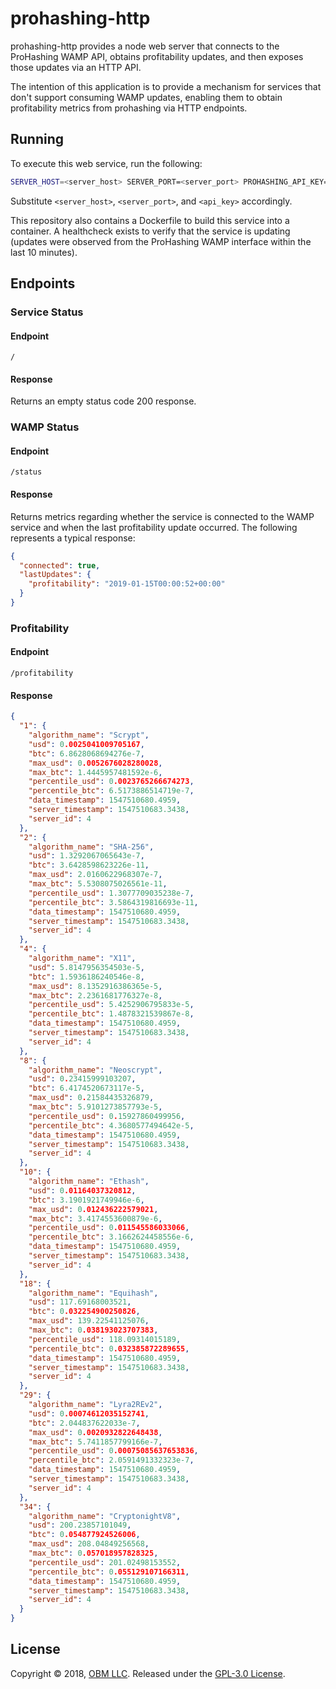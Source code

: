 # prohashing-http

prohashing-http provides a node web server that connects to the ProHashing WAMP API, obtains profitability updates, and then exposes those updates via an HTTP API.

The intention of this application is to provide a mechanism for services that don't support consuming WAMP updates, enabling them to obtain profitability metrics from prohashing via HTTP endpoints.

## Running ##

To execute this web service, run the following:

```sh
SERVER_HOST=<server_host> SERVER_PORT=<server_port> PROHASHING_API_KEY=<api_key> node app.js
```

Substitute `<server_host>`, `<server_port>`, and `<api_key>` accordingly.

This repository also contains a Dockerfile to build this service into a container.  A healthcheck exists to verify that the service is updating (updates were observed from the ProHashing WAMP interface within the last 10 minutes).

## Endpoints ##

### Service Status ###

#### Endpoint ####

`/`

#### Response ####

Returns an empty status code 200 response.

### WAMP Status ###

#### Endpoint ####

`/status`

#### Response ####

Returns metrics regarding whether the service is connected to the WAMP service and when the last profitability update occurred.  The following represents a typical response:

```json
{
  "connected": true,
  "lastUpdates": {
    "profitability": "2019-01-15T00:00:52+00:00"
  }
}
```

### Profitability ###

#### Endpoint ####

`/profitability`

#### Response ####

```json
{
  "1": {
    "algorithm_name": "Scrypt",
    "usd": 0.0025041009705167,
    "btc": 6.8628068694276e-7,
    "max_usd": 0.0052676028280028,
    "max_btc": 1.4445957481592e-6,
    "percentile_usd": 0.0023765266674273,
    "percentile_btc": 6.5173886514719e-7,
    "data_timestamp": 1547510680.4959,
    "server_timestamp": 1547510683.3438,
    "server_id": 4
  },
  "2": {
    "algorithm_name": "SHA-256",
    "usd": 1.3292067065643e-7,
    "btc": 3.6428598623226e-11,
    "max_usd": 2.0160622968307e-7,
    "max_btc": 5.5308075026561e-11,
    "percentile_usd": 1.3077709035238e-7,
    "percentile_btc": 3.5864319816693e-11,
    "data_timestamp": 1547510680.4959,
    "server_timestamp": 1547510683.3438,
    "server_id": 4
  },
  "4": {
    "algorithm_name": "X11",
    "usd": 5.8147956354503e-5,
    "btc": 1.5936186240546e-8,
    "max_usd": 8.1352916386365e-5,
    "max_btc": 2.2361681776327e-8,
    "percentile_usd": 5.4252906795833e-5,
    "percentile_btc": 1.4878321539867e-8,
    "data_timestamp": 1547510680.4959,
    "server_timestamp": 1547510683.3438,
    "server_id": 4
  },
  "8": {
    "algorithm_name": "Neoscrypt",
    "usd": 0.23415999103207,
    "btc": 6.4174520673117e-5,
    "max_usd": 0.21584435326879,
    "max_btc": 5.9101273857793e-5,
    "percentile_usd": 0.15927860499956,
    "percentile_btc": 4.3680577494642e-5,
    "data_timestamp": 1547510680.4959,
    "server_timestamp": 1547510683.3438,
    "server_id": 4
  },
  "10": {
    "algorithm_name": "Ethash",
    "usd": 0.01164037320812,
    "btc": 3.1901921749946e-6,
    "max_usd": 0.012436222579021,
    "max_btc": 3.4174553600879e-6,
    "percentile_usd": 0.011545586033066,
    "percentile_btc": 3.1662624458556e-6,
    "data_timestamp": 1547510680.4959,
    "server_timestamp": 1547510683.3438,
    "server_id": 4
  },
  "18": {
    "algorithm_name": "Equihash",
    "usd": 117.69168003521,
    "btc": 0.032254900250826,
    "max_usd": 139.22541125076,
    "max_btc": 0.038193023707383,
    "percentile_usd": 118.09314015189,
    "percentile_btc": 0.032385872289655,
    "data_timestamp": 1547510680.4959,
    "server_timestamp": 1547510683.3438,
    "server_id": 4
  },
  "29": {
    "algorithm_name": "Lyra2REv2",
    "usd": 0.00074612035152741,
    "btc": 2.044837622033e-7,
    "max_usd": 0.0020932822648438,
    "max_btc": 5.7411857799166e-7,
    "percentile_usd": 0.00075085637653836,
    "percentile_btc": 2.0591491332323e-7,
    "data_timestamp": 1547510680.4959,
    "server_timestamp": 1547510683.3438,
    "server_id": 4
  },
  "34": {
    "algorithm_name": "CryptonightV8",
    "usd": 200.23857101049,
    "btc": 0.054877924526006,
    "max_usd": 208.04849256568,
    "max_btc": 0.057018957828325,
    "percentile_usd": 201.02498153552,
    "percentile_btc": 0.055129107166311,
    "data_timestamp": 1547510680.4959,
    "server_timestamp": 1547510683.3438,
    "server_id": 4
  }
}
```

## License ##

Copyright © 2018, [OBM LLC](https://obm.mn/).  Released under the [GPL-3.0 License](LICENSE).
